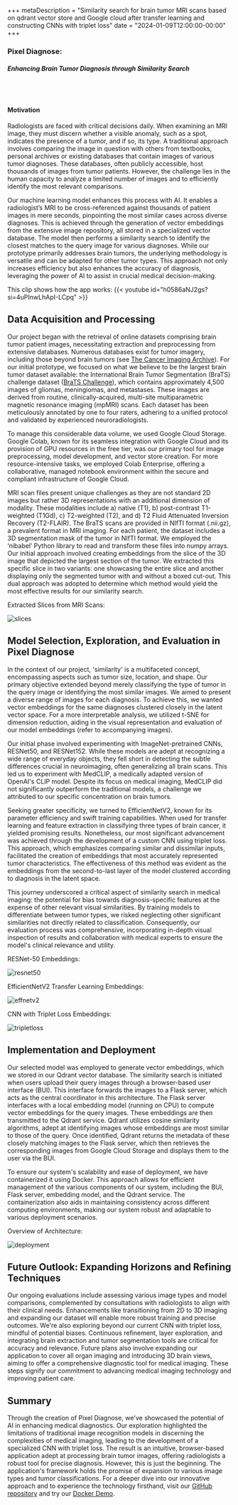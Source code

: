 +++
metaDescription = "Similarity search for brain tumor MRI scans based on qdrant vector store and Google cloud after transfer learning and constructing CNNs with triplet loss"
date = "2024-01-09T12:00:00-00:00"
+++

### Pixel Diagnose: 
##### Enhancing Brain Tumor Diagnosis through Similarity Search
<br><br>

#### Motivation

Radiologists are faced with critical decisions daily. When examining an MRI image, they must discern whether a visible anomaly, such as a spot, indicates the presence of a tumor, and if so, its type. A traditional approach involves comparing the image in question with others from textbooks, personal archives or existing databases that contain images of various tumor diagnoses. These databases, often publicly accessible, host thousands of images from tumor patients. However, the challenge lies in the human capacity to analyze a limited number of images and to efficiently identify the most relevant comparisons.

Our machine learning model enhances this process with AI. It enables a radiologist’s MRI to be cross-referenced against thousands of patient images in mere seconds, pinpointing the most similar cases across diverse diagnoses. This is achieved through the generation of vector embeddings from the extensive image repository, all stored in a specialized vector database. The model then performs a similarity search to identify the closest matches to the query image for various diagnoses. While our prototype primarily addresses brain tumors, the underlying methodology is versatile and can be adapted for other tumor types. This approach not only increases efficiency but also enhances the accuracy of diagnosis, leveraging the power of AI to assist in crucial medical decision-making.

This clip shows how the app works:
{{< youtube id="h0586aNJ2gs?si=4uPInwLhApI-LCpq" >}}

## Data Acquisition and Processing
Our project began with the retrieval of online datasets comprising brain tumor patient images, necessitating extraction and preprocessing from extensive databases. Numerous databases exist for tumor imagery, including those beyond brain tumors (see [The Cancer Imaging Archive](https://www.cancerimagingarchive.net/)). For our initial prototype, we focused on what we believe to be the largest brain tumor dataset available: the International Brain Tumor Segmentation (BraTS) challenge dataset ([BraTS Challenge](https://www.synapse.org/#!Synapse:syn51156910/wiki/)), which contains approximately 4,500 images of gliomas, meningiomas, and metastases. These images are derived from routine, clinically-acquired, multi-site multiparametric magnetic resonance imaging (mpMRI) scans. Each dataset has been meticulously annotated by one to four raters, adhering to a unified protocol and validated by experienced neuroradiologists. 

To manage this considerable data volume, we used Google Cloud Storage. Google Colab, known for its seamless integration with Google Cloud and its provision of GPU resources in the free tier, was our primary tool for image preprocessing, model development, and vector store creation. For more resource-intensive tasks, we employed Colab Enterprise, offering a collaborative, managed notebook environment within the secure and compliant infrastructure of Google Cloud.

MRI scan files present unique challenges as they are not standard 2D images but rather 3D representations with an additional dimension of modality. These modalities include a) native (T1), b) post-contrast T1-weighted (T1Gd), c) T2-weighted (T2), and d) T2 Fluid Attenuated Inversion Recovery (T2-FLAIR). The BraTS scans are provided in NIfTI format (.nii.gz), a prevalent format in MRI imaging. For each patient, the dataset includes a 3D segmentation mask of the tumor in NIfTI format. We employed the ‘nibabel’ Python library to read and transform these files into numpy arrays. Our initial approach involved creating embeddings from the slice of the 3D image that depicted the largest section of the tumor. We extracted this specific slice in two variants: one showcasing the entire slice and another displaying only the segmented tumor with and without a boxed cut-out. This dual approach was adopted to determine which method would yield the most effective results for our similarity search.

Extracted Slices from MRI Scans:

![slices](../PixelDiagnose/slices.png)


## Model Selection, Exploration, and Evaluation in Pixel Diagnose

In the context of our project, 'similarity' is a multifaceted concept, encompassing aspects such as tumor size, location, and shape. Our primary objective extended beyond merely classifying the type of tumor in the query image or identifying the most similar images. We aimed to present a diverse range of images for each diagnosis. To achieve this, we wanted vector embeddings for the same diagnoses clustered closely in the latent vector space. For a more interpretable analysis, we utilized t-SNE for dimension reduction, aiding in the visual representation and evaluation of our model embeddings (refer to accompanying images).

Our initial phase involved experimenting with ImageNet-pretrained CNNs, RESNet50, and RESNet152. While these models are adept at recognizing a wide range of everyday objects, they fell short in detecting the subtle differences crucial in neuroimaging, often generalizing all brain scans. This led us to experiment with MedCLIP, a medically adapted version of OpenAI's CLIP model. Despite its focus on medical imaging, MedCLIP did not significantly outperform the traditional models, a challenge we attributed to our specific concentration on brain tumors.

Seeking greater specificity, we turned to EfficientNetV2, known for its parameter efficiency and swift training capabilities. When used for transfer learning and feature extraction in classifying three types of brain cancer, it yielded promising results. Nonetheless, our most significant advancement was achieved through the development of a custom CNN using triplet loss. This approach, which emphasizes comparing similar and dissimilar inputs, facilitated the creation of embeddings that most accurately represented tumor characteristics. The effectiveness of this method was evident as the embeddings from the second-to-last layer of the model clustered according to diagnosis in the latent space.

This journey underscored a critical aspect of similarity search in medical imaging: the potential for bias towards diagnosis-specific features at the expense of other relevant visual similarities. By training models to differentiate between tumor types, we risked neglecting other significant similarities not directly related to classification. Consequently, our evaluation process was comprehensive, incorporating in-depth visual inspection of results and collaboration with medical experts to ensure the model's clinical relevance and utility.

RESNet-50 Embeddings:

![resnet50](../PixelDiagnose/t1c_seg_resnet.png)

EfficientNetV2 Transfer Learning Embeddings:

![effnetv2](../PixelDiagnose/t1c_seg_effnet.png)

CNN with Triplet Loss Embeddings:

![tripletloss](../PixelDiagnose/t1c_seg_triplet_loss.png)


## Implementation and Deployment

Our selected model was employed to generate vector embeddings, which we stored in our Qdrant vector database. The similarity search is initiated when users upload their query images through a browser-based user interface (BUI). This interface forwards the images to a Flask server, which acts as the central coordinator in this architecture. The Flask server interfaces with a local embedding model (running on CPU) to compute vector embeddings for the query images. These embeddings are then transmitted to the Qdrant service. Qdrant utilizes cosine similarity algorithms, adept at identifying images whose embeddings are most similar to those of the query. Once identified, Qdrant returns the metadata of these closely matching images to the Flask server, which then retrieves the corresponding images from Google Cloud Storage and displays them to the user via the BUI.

To ensure our system's scalability and ease of deployment, we have containerized it using Docker. This approach allows for efficient management of the various components of our system, including the BUI, Flask server, embedding model, and the Qdrant service. The containerization also aids in maintaining consistency across different computing environments, making our system robust and adaptable to various deployment scenarios. 

Overview of Architecture:

![deployment](../PixelDiagnose/app.png) 


## Future Outlook: Expanding Horizons and Refining Techniques

Our ongoing evaluations include assessing various image types and model comparisons, complemented by consultations with radiologists to align with their clinical needs. Enhancements like transitioning from 2D to 3D imaging and expanding our dataset will enable more robust training and precise outcomes. We're also exploring beyond our current CNN with triplet loss, mindful of potential biases. Continuous refinement, layer exploration, and integrating brain extraction and tumor segmentation tools are critical for accuracy and relevance. Future plans also involve expanding our application to cover all organ imaging and introducing 3D brain views, aiming to offer a comprehensive diagnostic tool for medical imaging. These steps signify our commitment to advancing medical imaging technology and improving patient care.

## Summary

Through the creation of Pixel Diagnose, we've showcased the potential of AI in enhancing medical diagnostics. Our exploration highlighted the limitations of traditional image recognition models in discerning the complexities of medical imaging, leading to the development of a specialized CNN with triplet loss. The result is an intuitive, browser-based application adept at processing brain tumor images, offering radiologists a robust tool for precise diagnosis. However, this is just the beginning. The application's framework holds the promise of expansion to various image types and tumor classifications. For a deeper dive into our innovative approach and to experience the technology firsthand, visit our [GitHub repository](https://github.com/pixel-diagnose) and try our [Docker Demo](https://hub.docker.com/r/mkstatistics/pixel-diagnose-demo).


